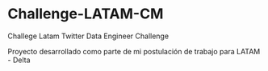 # Challenge-LATAM-CM
Challege Latam Twitter 
Data Engineer Challenge

Proyecto desarrollado como parte de mi postulación de trabajo para LATAM - Delta
